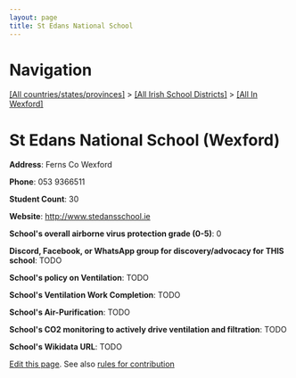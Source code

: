 ```yaml
---
layout: page
title: St Edans National School
---
```

# Navigation

[[All countries/states/provinces]](../../..) > [[All Irish School Districts]](../..) > [[All In Wexford]](..)

# St Edans National School (Wexford)

**Address**: Ferns Co Wexford

**Phone**: 053 9366511

**Student Count**: 30

**Website**: <http://www.stedansschool.ie>

**School's overall airborne virus protection grade (0-5)**: 0

**Discord, Facebook, or WhatsApp group for discovery/advocacy for THIS school**: TODO

**School's policy on Ventilation**: TODO

**School's Ventilation Work Completion**: TODO

**School's Air-Purification**: TODO

**School's CO2 monitoring to actively drive ventilation and filtration**: TODO

**School's Wikidata URL**: TODO


[Edit this page](https://github.com/ventilate-schools/Ireland/edit/main/./Wexford/St_Edans_National_School.md). See also [rules for contribution](../../../contribution-rules/)